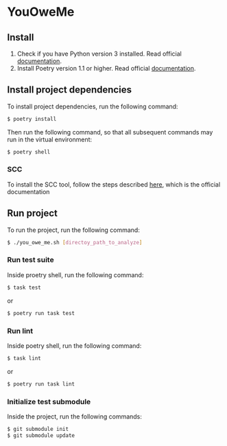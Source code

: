 # YouOweMe

## Install

1. Check if you have Python version 3 installed. Read official [documentation](https://www.python.org/downloads/).
2. Install Poetry version 1.1 or higher. Read official [documentation](https://python-poetry.org/docs/).

## Install project dependencies

To install project dependencies, run the following command:

```bash
$ poetry install
```
Then run the following command, so that all subsequent commands may run in the virtual environment:

```bash
$ poetry shell
```

### SCC

To install the SCC tool, follow the steps described [here](https://github.com/boyter/scc), which is the official documentation

## Run project

To run the project, run the following command:

```bash
$ ./you_owe_me.sh [directoy_path_to_analyze]
```

### Run test suite

Inside proetry shell, run the following command:

```bash
$ task test
```

or

```bash
$ poetry run task test
```

### Run lint

Inside poetry shell, run the following command:

```bash
$ task lint
```

or

```bash
$ poetry run task lint
```

### Initialize test submodule
Inside the project, run the following commands:

```bash
$ git submodule init
$ git submodule update
```

